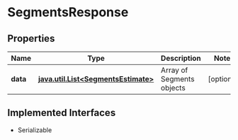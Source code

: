 

# SegmentsResponse


## Properties

Name | Type | Description | Notes
------------ | ------------- | ------------- | -------------
**data** | [**java.util.List&lt;SegmentsEstimate&gt;**](SegmentsEstimate.md) | Array of Segments objects |  [optional]


## Implemented Interfaces

* Serializable


